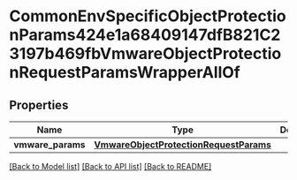 # CommonEnvSpecificObjectProtectionParams424e1a68409147dfB821C23197b469fbVmwareObjectProtectionRequestParamsWrapperAllOf


## Properties
Name | Type | Description | Notes
------------ | ------------- | ------------- | -------------
**vmware_params** | [**VmwareObjectProtectionRequestParams**](VmwareObjectProtectionRequestParams.md) |  | [optional] 

[[Back to Model list]](../README.md#documentation-for-models) [[Back to API list]](../README.md#documentation-for-api-endpoints) [[Back to README]](../README.md)


